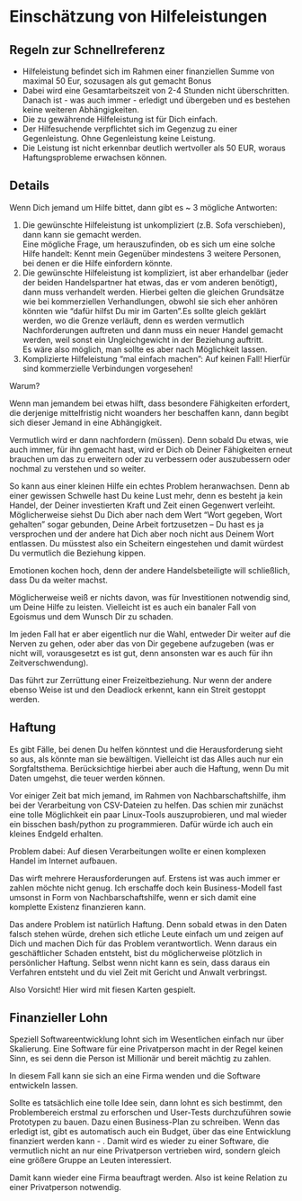 # Einschätzung von Hilfeleistungen

## Regeln zur Schnellreferenz

  - Hilfeleistung befindet sich im Rahmen einer finanziellen Summe von maximal 50 Eur, sozusagen als gut gemacht Bonus
  - Dabei wird eine Gesamtarbeitszeit von 2-4 Stunden nicht überschritten. Danach ist - was auch immer - erledigt und übergeben und es bestehen keine weiteren Abhängigkeiten.
  - Die zu gewährende Hilfeleistung ist für Dich einfach.
  - Der Hilfesuchende verpflichtet sich im Gegenzug zu einer Gegenleistung. Ohne Gegenleistung keine Leistung.
  - Die Leistung ist nicht erkennbar deutlich wertvoller als 50 EUR, woraus Haftungsprobleme erwachsen können.

## Details 

Wenn Dich jemand um Hilfe bittet, dann gibt es ~ 3 mögliche Antworten:

  1. Die gewünschte Hilfeleistung ist unkompliziert (z.B. Sofa verschieben), dann kann sie gemacht werden. <br/>Eine mögliche Frage, um herauszufinden, ob es sich um eine solche Hilfe handelt: Kennt mein Gegenüber mindestens 3 weitere Personen, bei denen er die Hilfe einfordern könnte.
  2. Die gewünschte Hilfeleistung ist kompliziert, ist aber erhandelbar (jeder der beiden Handelspartner hat etwas, das er vom anderen benötigt), dann muss verhandelt werden. Hierbei gelten die gleichen Grundsätze wie bei kommerziellen Verhandlungen, obwohl sie sich eher anhören könnten wie “dafür hilfst Du mir im Garten”.Es sollte gleich geklärt werden, wo die Grenze verläuft, denn es werden vermutlich Nachforderungen auftreten und dann muss ein neuer Handel gemacht werden, weil sonst ein Ungleichgewicht in der Beziehung auftritt.<br/>Es wäre also möglich, man sollte es aber nach Möglichkeit lassen.
  3. Komplizierte Hilfeleistung “mal einfach machen”: Auf keinen Fall! Hierfür sind kommerzielle Verbindungen vorgesehen!

Warum?

Wenn man jemandem bei etwas hilft, dass besondere Fähigkeiten erfordert, die derjenige mittelfristig nicht woanders her beschaffen kann, dann begibt sich dieser Jemand in eine Abhängigkeit.

Vermutlich wird er dann nachfordern (müssen). Denn sobald Du etwas, wie auch immer, für ihn gemacht hast, wird er Dich ob Deiner Fähigkeiten erneut brauchen um das zu erweitern oder zu verbessern oder auszubessern oder nochmal zu verstehen und so weiter.

So kann aus einer kleinen Hilfe ein echtes Problem heranwachsen. Denn ab einer gewissen Schwelle hast Du keine Lust mehr, denn es besteht ja kein Handel, der Deiner investierten Kraft und Zeit einen Gegenwert verleiht. Möglicherweise siehst Du Dich aber nach dem Wert “Wort gegeben, Wort gehalten” sogar gebunden, Deine Arbeit fortzusetzen – Du hast es ja versprochen und der andere hat Dich aber noch nicht aus Deinem Wort entlassen. Du müsstest also ein Scheitern eingestehen und damit würdest Du vermutlich die Beziehung kippen.

Emotionen kochen hoch, denn der andere Handelsbeteiligte will schließlich, dass Du da weiter machst.

Möglicherweise weiß er nichts davon, was für Investitionen notwendig sind, um Deine Hilfe zu leisten. Vielleicht ist es auch ein banaler Fall von Egoismus und dem Wunsch Dir zu schaden.

Im jeden Fall hat er aber eigentlich nur die Wahl, entweder Dir weiter auf die Nerven zu gehen, oder aber das von Dir gegebene aufzugeben (was er nicht will, vorausgesetzt es ist gut, denn ansonsten war es auch für ihn Zeitverschwendung).

Das führt zur Zerrüttung einer Freizeitbeziehung. Nur wenn der andere ebenso Weise ist und den Deadlock erkennt, kann ein Streit gestoppt werden.

## Haftung

Es gibt Fälle, bei denen Du helfen könntest und die Herausforderung sieht so aus, als könnte man sie bewältigen.
Vielleicht ist das Alles auch nur ein Sorgfaltsthema. Berücksichtige hierbei aber auch die Haftung, wenn Du 
mit Daten umgehst, die teuer werden können.

Vor einiger Zeit bat mich jemand, im Rahmen von Nachbarschaftshilfe, ihm bei der Verarbeitung von CSV-Dateien zu helfen. 
Das schien mir zunächst eine tolle Möglichkeit ein paar Linux-Tools auszuprobieren, und mal wieder ein bisschen 
bash/python zu programmieren. Dafür würde ich auch ein kleines Endgeld erhalten. 

Problem dabei: 
Auf diesen Verarbeitungen wollte er einen komplexen Handel im Internet aufbauen. 

Das wirft mehrere Herausforderungen auf. Erstens ist was auch immer er zahlen möchte nicht genug. Ich erschaffe doch kein 
Business-Modell fast umsonst in Form von Nachbarschaftshilfe, wenn er sich damit eine komplette Existenz finanzieren kann.

Das andere Problem ist natürlich Haftung. Denn sobald etwas in den Daten falsch stehen würde, drehen sich etliche 
Leute einfach um und zeigen auf Dich und machen Dich für das Problem verantwortlich. 
Wenn daraus ein geschäftlicher Schaden entsteht, bist du möglicherweise plötzlich in persönlicher Haftung. Selbst wenn nicht
kann es sein, dass daraus ein Verfahren entsteht und du viel Zeit mit Gericht und Anwalt verbringst. 

Also Vorsicht! Hier wird mit fiesen Karten gespielt.

## Finanzieller Lohn

Speziell Softwareentwicklung lohnt sich im Wesentlichen einfach nur über Skalierung.
Eine Software für eine Privatperson macht in der Regel keinen Sinn, es sei denn die Person
ist Millionär und bereit mächtig zu zahlen. 

In diesem Fall kann sie sich an eine Firma wenden und die Software entwickeln lassen. 

Sollte es tatsächlich eine tolle Idee sein, dann lohnt es sich bestimmt, den Problembereich
erstmal zu erforschen und User-Tests durchzuführen sowie Prototypen zu bauen. 
Dazu einen Business-Plan zu schreiben. Wenn das erledigt ist, gibt es automatisch auch 
ein Budget, über das eine Entwicklung finanziert werden kann - .
Damit wird es wieder zu einer Software, die vermutlich nicht an nur eine Privatperson 
vertrieben wird, sondern gleich eine größere Gruppe an Leuten interessiert. 

Damit kann wieder eine Firma beauftragt werden. Also ist keine Relation zu einer Privatperson 
notwendig.





